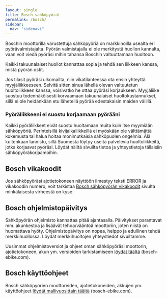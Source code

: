 ```yaml
---
layout: single
title: Bosch sähköpyörät
permalink: /bosch/
sidebar:
  nav: "sidenavi"
---
```


Boschin moottorilla varustettuja sähköpyöriä on markkinoilla usealta eri pyörävalmistajalta. Pyörän valmistajalla ei ole merkitystä huollon kannalta, vaan voit viedä pyöräsi mihin tahansa Boschin valtuuttamaan huoltoon.

Kaikki takuunalaiset huollot kannattaa sopia ja tehdä sen liikkeen kanssa, mistä pyörän ostit.

Jos tilasit pyöräsi ulkomailta, niin vikatilanteessa ota ensin yhteyttä myyjäliikkeeseen. Selvitä sitten sinua lähellä olevan valtuutetun huoltoliikkeen kanssa, voisivatko he ottaa pyöräsi korjaukseen. Myyjäliike suostuu todennäköisesti korvaamaan takuunalaiset huoltokustannukset, sillä ei ole heidänkään etu lähetellä pyörää edestakaisin maiden välillä.

### Pyöräliikkeeni ei suostu korjaamaan pyörääni

Kaikki pyöräliikkeet eivät suostu huoltamaan muita kuin itse myymiään sähköpyöriä. Perinteisillä kivijalkaliikkeillä ei myöskään ole välttämättä kokemusta tai halua hoitaa monimutkaisia sähköpuolen ongelmia. Älä kuitenkaan lannistu, sillä Suomesta löytyy useita palvelevia huoltoliikkeitä, jotka korjaavat pyöräsi. Löydät näiltä sivuilta tietoa ja yhteystietoja tällaisiin sähköpyöräkorjaamoihin.

<!--
## Bosch mallisarjat

Tietoa erilaisista [Bosch sähköpyörän moottoreiden ja ajotietokoneiden mallisarjoista](/bosch-mallisarjat).
-->

## Bosch vikakoodit

Jos sähköpyöräsi ajotietokoneen näyttöön ilmestyy teksti ERROR ja vikakoodin numero, voit tarkistaa [Bosch sähköpyörän vikakoodit](/bosch-vikakoodit) sivulta minkälaisesta virheestä on kyse.

## Bosch ohjelmistopäivitys

Sähköpyörän ohjelmisto kannattaa pitää ajantasalla. Päivitykset parantavat mm. akunkestoa ja lisäävät tehoa/vääntöä moottoriin, joten niistä on huomattava hyöty. Ohjelmistopäivitys on nopea, helppo ja edullinen tehdä merkkihuollossa. Löydät merkkihuoltojen yhteystiedot sivuiltamme.

Uusimmat ohjelmistoversiot ja ohjeet oman sähköpyöräsi moottorin, ajotietokoneen, akun ym. versioiden tarkistamiseen [löydät täältä](https://www.bosch-ebike.com/en/service/software-update/) (bosch-ebike.com).

## Bosch käyttöohjeet

Bosch sähköpyörien moottoreiden, ajotietokoneiden, akkujen ym. käyttöohjeet [löydät mallivuosittain täältä](https://www.bosch-ebike.com/en/service/downloads/) (bosch-ebike.com).